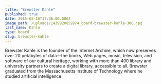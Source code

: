 ```yaml
---
title: "Brewster Kahle"
published: true
date: 2015-08-18T17:36:00.000Z
image_path: /uploads/1439920059974_board-brewster-kahle-300.jpg
last_name: Kahle
type: board
slug: brewster-kahle
---
```


Brewster Kahle is the founder of the Internet Archive, which now preserves over 20 petabytes of data—the books, Web pages, music, television, and software of our cultural heritage, working with more than 400 library and university partners to create a digital library, accessible to all. Brewster graduated from the Massachusetts Institute of Technology where he studied artificial intelligence.


